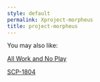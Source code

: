 ```yaml
---
style: default
permalink: Xproject-morpheus
title: project-morpheus
---
```

You may also like:

[All Work and No Play](http://scp-wiki.net/all-work-and-no-play)

[SCP-1804](http://scp-wiki.net/scp-1804)
